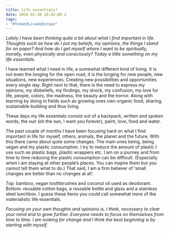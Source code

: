 ```yaml
---
title: Life essentials?
date: 2016-01-30 18:42:00 Z
tags:
- "#TomandLisadoEurope"
---
```


*Lately I have been thinking quite a bit about what I find important in life. Thoughts such as how do I put my beliefs, my opinions, the things I stand for on paper? And how do I get myself where I want to be spiritually, morally, even physically and consciously? Today a little something on my life essentials.*

I have learned what I need in life; a somewhat different kind of living. It is not even the longing for the open road, it is the longing for new people, new situations, new experiences. Creating new possibilities and opportunities every single day. Right next to that, there is the need to express my opinions, my disbeliefs, my findings, my shock, my confusion, my love for life, people, colors, the madness, the beauty and the horror. Along with learning by doing in fields such as growing ones own organic food, sharing, sustainable building and thus living.

These days my life essentials consist out of a backpack, written and spoken words, the sun (oh the sun, I want you forever), paint, love, food and water.

The past couple of months I have been focusing hard on what I find important in life for myself, others, animals, the planet and the future. With this there came about quite some changes. The main ones being, being vegan and my plastic consumption. I try to reduce the amount of plastic I use such as plastic bags, plastic wrappers etc. I am on a journey and from time to time reducing the plastic consumption can be difficult. (Especially when I am staying at other people’s places. You can inspire them but you cannot tell them what to do.) That said, I am a firm believer of ‘small changes are better than no changes at all’.

Top: bamboo, vegan toothbrushes and coconut oil used as deodorant. Bottom: reusable cotton bags, a reusable bottle and glass and a stainless steel lunchbox. I guess these items you could call somewhat more of the materialistic life essentials.

*Focusing on your own thoughts and opinions is, I think, necessary to clear your mind and to grow further. Everyone needs to focus on themselves from time to time. I am looking for change and I think the best beginning is by starting with myself.*